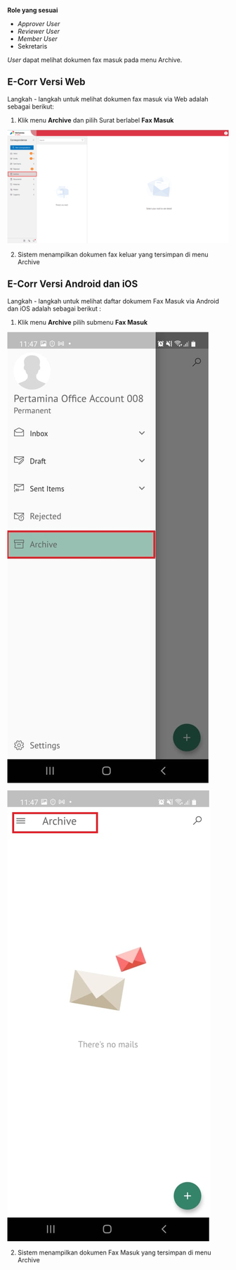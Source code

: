 **Role yang sesuai**

- *Approver User*
- *Reviewer User*
- *Member User*
- Sekretaris

*User* dapat melihat dokumen fax masuk pada menu Archive.

## **E-Corr Versi Web**

Langkah - langkah untuk melihat dokumen fax masuk via Web adalah sebagai berikut:

1. Klik menu **Archive** dan pilih Surat berlabel **Fax Masuk**

![gambar](Archive/AR_Web/AR1.png)

2. Sistem menampilkan dokumen fax keluar yang tersimpan di menu Archive



## **E-Corr Versi Android dan iOS**

Langkah - langkah untuk melihat daftar dokumem Fax Masuk via Android dan iOS adalah sebagai berikut :

1. Klik menu **Archive** pilih submenu **Fax Masuk**
   
![gambar](Archive/AR_Android/FM/02A01.jpg) 

![gambar](Archive/AR_Android/FM/02A02.jpg)

2. Sistem menampilkan dokumen Fax Masuk yang tersimpan di menu Archive

